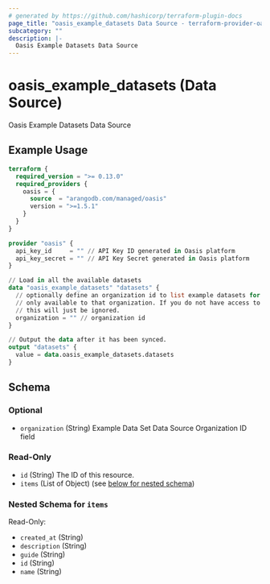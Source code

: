 ```yaml
---
# generated by https://github.com/hashicorp/terraform-plugin-docs
page_title: "oasis_example_datasets Data Source - terraform-provider-oasis"
subcategory: ""
description: |-
  Oasis Example Datasets Data Source
---
```


# oasis_example_datasets (Data Source)

Oasis Example Datasets Data Source

## Example Usage

```terraform
terraform {
  required_version = ">= 0.13.0"
  required_providers {
    oasis = {
      source  = "arangodb.com/managed/oasis"
      version = ">=1.5.1"
    }
  }
}

provider "oasis" {
  api_key_id     = "" // API Key ID generated in Oasis platform
  api_key_secret = "" // API Key Secret generated in Oasis platform
}

// Load in all the available datasets
data "oasis_example_datasets" "datasets" {
  // optionally define an organization id to list example datasets for which are
  // only available to that organization. If you do not have access to said organization
  // this will just be ignored.
  organization = "" // organization id
}

// Output the data after it has been synced.
output "datasets" {
  value = data.oasis_example_datasets.datasets
}
```

<!-- schema generated by tfplugindocs -->
## Schema

### Optional

- `organization` (String) Example Data Set Data Source Organization ID field

### Read-Only

- `id` (String) The ID of this resource.
- `items` (List of Object) (see [below for nested schema](#nestedatt--items))

<a id="nestedatt--items"></a>
### Nested Schema for `items`

Read-Only:

- `created_at` (String)
- `description` (String)
- `guide` (String)
- `id` (String)
- `name` (String)


